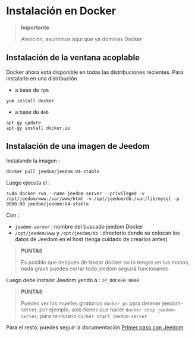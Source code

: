 # Instalación en Docker

> **Importante**
>
> Atención, asumimos aquí que ya dominas Docker

## Instalación de la ventana acoplable

Docker ahora está disponible en todas las distribuciones recientes.
Para instalarlo en una distribución

-   a base de ``rpm``

````
yum install docker
````

-   a base de ``deb``

````
apt-gy update
apt-gy install docker.io
````

## Instalación de una imagen de Jeedom

Instalando la imagen :

``docker pull jeedom/jeedom:V4-stable``

Luego ejecuta el :

``sudo docker run --name jeedom-server --privileged -v /opt/jeedom/www:/var/www/html -v /opt/jeedom/db:/var/lib/mysql -p 9080:80 jeedom/jeedom:V4-stable``

Con :

-   ``jeedom-server`` : nombre del buscado jeedom Docker
-   ``/opt/jeedom/www`` y ``/opt/jeedom/db`` : directorio donde se colocan los datos de Jeedom en el host (tenga cuidado de crearlos antes)

> **PUNTAS**
>
> Es posible que después de lanzar docker no lo tengas en tus manos, nada grave puedes cerrar todo jeedom seguirá funcionando

Luego debe instalar Jeedom yendo a : ``IP_DOCKER:9080``

> **PUNTAS**
>
> Puedes ver los muelles giratorios ``docker ps`` para detener jeedom-server, por ejemplo, solo tienes que hacer ``docker stop jeedom-server``, para reiniciarlo ``docker start jeedom-server``

Para el resto, puedes seguir la documentación [Primer paso con Jeedom](https://doc.jeedom.com/es_ES/premiers-pas/index)
